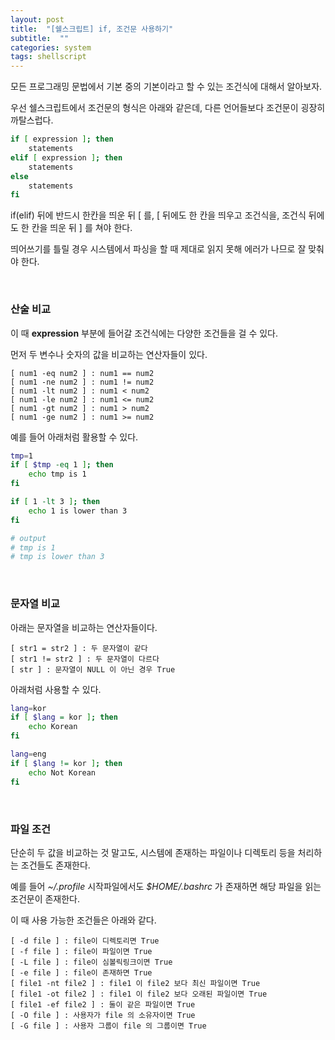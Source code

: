 ```yaml
---
layout: post
title:  "[쉘스크립트] if, 조건문 사용하기"
subtitle:  ""
categories: system
tags: shellscript
---
```


모든 프로그래밍 문법에서 기본 중의 기본이라고 할 수 있는 조건식에 대해서 알아보자.

우선 쉘스크립트에서 조건문의 형식은 아래와 같은데, 다른 언어들보다 조건문이 굉장히 까탈스럽다.
```bash
if [ expression ]; then
    statements
elif [ expression ]; then
    statements
else
    statements
fi
```

if(elif) 뒤에 반드시 한칸을 띄운 뒤 [ 를, [ 뒤에도 한 칸을 띄우고 조건식을, 조건식 뒤에도 한 칸을 띄운 뒤 ] 를 쳐야 한다.

띄어쓰기를 틀릴 경우 시스템에서 파싱을 할 때 제대로 읽지 못해 에러가 나므로 잘 맞춰야 한다.

<br>

### 산술 비교

이 때 **expression** 부분에 들어갈 조건식에는 다양한 조건들을 걸 수 있다.

먼저 두 변수나 숫자의 값을 비교하는 연산자들이 있다.
```
[ num1 -eq num2 ] : num1 == num2
[ num1 -ne num2 ] : num1 != num2
[ num1 -lt num2 ] : num1 < num2
[ num1 -le num2 ] : num1 <= num2
[ num1 -gt num2 ] : num1 > num2
[ num1 -ge num2 ] : num1 >= num2
```

예를 들어 아래처럼 활용할 수 있다.
```bash
tmp=1
if [ $tmp -eq 1 ]; then
    echo tmp is 1
fi

if [ 1 -lt 3 ]; then
    echo 1 is lower than 3
fi

# output
# tmp is 1
# tmp is lower than 3
```

<br>

### 문자열 비교

아래는 문자열을 비교하는 연산자들이다.
```
[ str1 = str2 ] : 두 문자열이 같다
[ str1 != str2 ] : 두 문자열이 다르다
[ str ] : 문자열이 NULL 이 아닌 경우 True
```

아래처럼 사용할 수 있다.
```bash
lang=kor
if [ $lang = kor ]; then
    echo Korean
fi

lang=eng
if [ $lang != kor ]; then
    echo Not Korean
fi
```

<br>

### 파일 조건

단순히 두 값을 비교하는 것 말고도, 시스템에 존재하는 파일이나 디렉토리 등을 처리하는 조건들도 존재한다.

예를 들어 *~/.profile* 시작파일에서도 *$HOME/.bashrc* 가 존재하면 해당 파일을 읽는 조건문이 존재한다.

이 때 사용 가능한 조건들은 아래와 같다.
```
[ -d file ] : file이 디렉토리면 True
[ -f file ] : file이 파일이면 True
[ -L file ] : file이 심볼릭링크이면 True
[ -e file ] : file이 존재하면 True
[ file1 -nt file2 ] : file1 이 file2 보다 최신 파일이면 True
[ file1 -ot file2 ] : file1 이 file2 보다 오래된 파일이면 True
[ file1 -ef file2 ] : 둘이 같은 파일이면 True
[ -O file ] : 사용자가 file 의 소유자이면 True
[ -G file ] : 사용자 그룹이 file 의 그룹이면 True
```